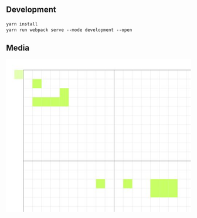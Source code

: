 ## Development

```
yarn install
yarn run webpack serve --mode development --open
```

## Media

![WIP 1](./media/wip-1.jpg)

